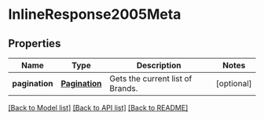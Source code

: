 # InlineResponse2005Meta

## Properties
Name | Type | Description | Notes
------------ | ------------- | ------------- | -------------
**pagination** | [**Pagination**](Pagination.md) | Gets the current list of Brands. | [optional] 

[[Back to Model list]](../README.md#documentation-for-models) [[Back to API list]](../README.md#documentation-for-api-endpoints) [[Back to README]](../README.md)


